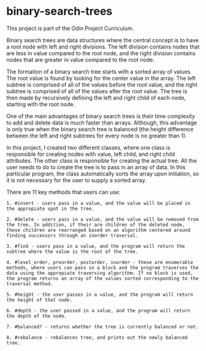 # binary-search-trees

This project is part of the Odin Project Curriculum.

Binary search trees are data structures where the central concept is to have a root node with left and right divisions. The left division contains nodes that are less in value compared to the root node, and the right division contains nodes that are greater in value compared to the root node.

The formation of a binary search tree starts with a sorted array of values. The root value is found by looking for the center value in the array. The left subtree is comprised of all of the values before the root value, and the right subtree is comprised of all of the values after the root value. The tree is then made by recursively defining the left and right child of each node, starting with the root node.

One of the main advantages of binary search trees is their time complexity to add and delete data is much faster than arrays. Although, this advantage is only true when the binary search tree is balanced (the height difference between the left and right subtrees for every node is no greater than 1).

In this project, I created two different classes, where one class is responsible for creating nodes with value, left child, and right child attributes. The other class is responsible for creating the actual tree. All the user needs to do to create the tree is to pass in an array of data. In this particular program, the class automatically sorts the array upon initiation, so it is not necessary for the user to supply a sorted array.

There are 11 key methods that users can use:

    1. #insert - users pass in a value, and the value will be placed in the appropiate spot in the tree.

    2. #delete - users pass in a value, and the value will be removed from the tree. In addition, if their are children of the deleted node, these children are rearranged based on an algorithm centered around finding successors through an inorder traversal.

    3. #find - users pass in a value, and the program will return the subtree where the value is the root of the tree.

    4. #level_order, preorder, postorder, inorder - these are enumerable methods, where users can pass in a block and the program traverses the data using the appropiate traversing algorithm. If no block is used, the program returns an array of the values sorted corresponding to the traversal method.

    5. #height - the user passes in a value, and the program will return the height of that node.

    6. #depth - the user passed in a value, and the program will return the depth of the node.

    7. #balanced? - returns whether the tree is currently balanced or not.

    8. #rebalance - rebalances tree, and prints out the newly balanced tree.